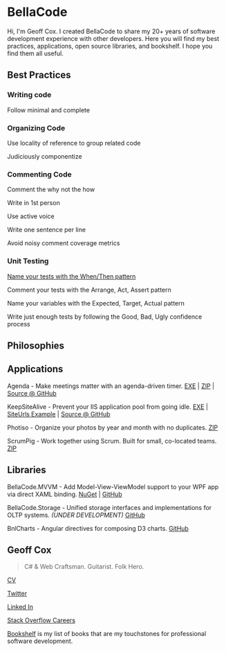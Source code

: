 <link href="//maxcdn.bootstrapcdn.com/font-awesome/4.7.0/css/font-awesome.min.css" rel="stylesheet">

# **BellaCode**

Hi, I'm Geoff Cox.  I created BellaCode to share my 20+ years of software development experience with other developers. Here you will find my best practices,  applications, open source libraries, and bookshelf.  I hope you find them all useful.

## <i class="fa fa-paper-plane"></i> Best Practices

### Writing code

Follow minimal and complete

### Organizing Code

Use locality of reference to group related code

Judiciously componentize

### Commenting Code

Comment the why not the how

Write in 1st person

Use active voice

Write one sentence per line

Avoid noisy comment coverage metrics

### Unit Testing

[Name your tests with the When/Then pattern](WhenThen.md)

Comment your tests with the Arrange, Act, Assert pattern

Name your variables with the Expected, Target, Actual pattern

Write just enough tests by following the Good, Bad, Ugly confidence process

## <i class="fa fa-superpowers"></i> Philosophies

## <i class="fa fa-rocket"></i> Applications

Agenda - Make meetings matter with an agenda-driven timer. 
[EXE](https://github.com/BellaCode/Agenda/blob/master/latest/BellaCodeAgenda.exe?raw=true)
 | [ZIP](https://github.com/BellaCode/Agenda/blob/master/latest/BellaCodeAgenda.zip?raw=true)
 | [Source @ GitHub](https://github.com/BellaCode/Agenda)

KeepSiteAlive - Prevent your IIS application pool from going idle. 
[EXE](https://github.com/BellaCode/KeepSiteAlive/blob/master/Built/BellaCodeKeepSiteAlive.exe?raw=true)
 | [SiteUrls Example](https://github.com/BellaCode/KeepSiteAlive/raw/master/Built/SiteUrls.txt)
 | [Source @ GitHub](https://github.com/BellaCode/KeepSiteAlive)


Photiso - Organize your photos by year and month with no duplicates. 
[ZIP](http://bellacode.com/Downloads/Photiso.zip)

ScrumPig - Work together using Scrum. Built for small, co-located teams. 
[ZIP](http://bellacode.com/Downloads/ScrumPig3.zip)

## <i class="fa fa-code"></i> Libraries

BellaCode.MVVM - Add Model-View-ViewModel support to your WPF app via direct XAML binding.
[NuGet](http://www.nuget.org/packages/BellaCode.Mvvm/)
 | [GitHub](https://github.com/BellaCode/MVVM)

BellaCode.Storage - Unified storage interfaces and implementations for OLTP systems. *(UNDER DEVELOPMENT)*
[GitHub](https://github.com/BellaCode/Storage)

BnlCharts -  Angular directives for composing D3 charts.
[GitHub](https://github.com/BellaCode/BnLCharts)


## <i class="fa fa-coffee"></i> Geoff Cox

> C# & Web Craftsman. Guitarist. Folk Hero.

[CV](CV.md)

[Twitter](https://twitter.com/geoffcoxlive)

[Linked In](http://www.linkedin.com/in/geoffcoxlive/)

[Stack Overflow Careers](http://careers.stackoverflow.com/geoffcox)

[Bookshelf](Bookshelf.md) is my list of books that are my touchstones for professional software development.